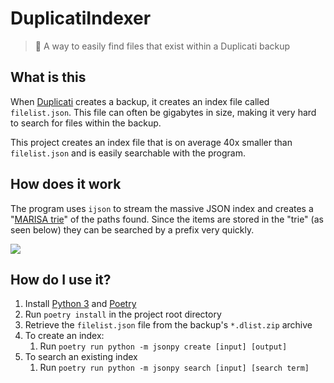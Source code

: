 # DuplicatiIndexer

> 📃 A way to easily find files that exist within a Duplicati backup 

## What is this

When [Duplicati](https://www.duplicati.com/) creates a backup, it creates an index file called `filelist.json`. This file can often be gigabytes in size, making it very hard to search for files within the backup.

This project creates an index file that is on average 40x smaller than `filelist.json` and is easily searchable with the program.

## How does it work

The program uses `ijson` to stream the massive JSON index and creates a "[MARISA trie](https://github.com/s-yata/marisa-trie)" of the paths found. Since the items are stored in the "trie" (as seen below) they can be searched by a prefix very quickly.

![](https://upload.wikimedia.org/wikipedia/commons/thumb/b/be/Trie_example.svg/400px-Trie_example.svg.png)

## How do I use it?

1. Install [Python 3](https://python.org) and [Poetry](https://python-poetry.org/)
2. Run `poetry install` in the project root directory
3. Retrieve the `filelist.json` file from the backup's `*.dlist.zip` archive
4. To create an index:
   1. Run `poetry run python -m jsonpy create [input] [output]`
5. To search an existing index
   1. Run `poetry run python -m jsonpy search [input] [search term]`